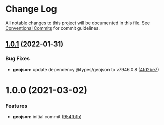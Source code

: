 # Change Log

All notable changes to this project will be documented in this file.
See [Conventional Commits](https://conventionalcommits.org) for commit guidelines.

## [1.0.1](https://github.com/vpriem/ts-monorepo/compare/@vpriem/geojson@1.0.0...@vpriem/geojson@1.0.1) (2022-01-31)


### Bug Fixes

* **geojson:** update dependency @types/geojson to v7946.0.8 ([4fd2be7](https://github.com/vpriem/ts-monorepo/commit/4fd2be713460a4f6179cc3ca43826009bdff8d48))





# 1.0.0 (2021-03-02)


### Features

* **geojson:** initial commit ([954fb1b](https://github.com/vpriem/ts-monorepo/commit/954fb1b2f29ddf82387c50a896a9b17d953af436))
